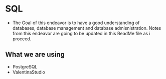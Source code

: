 # SQL
- The Goal of this endeavor is to have a good understanding of databases, database management and database admisnistration. Notes from this endeavor are going to be updated in this ReadMe file as i proceed. 

## What we are using
- PostgreSQL
- ValentinaStudio
 
